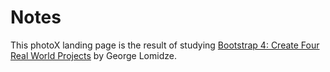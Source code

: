 # Notes

This photoX landing page is the result of studying [Bootstrap 4: Create Four Real World Projects](https://www.packtpub.com/web-development/bootstrap-4-create-four-real-world-projects-video) by George Lomidze.